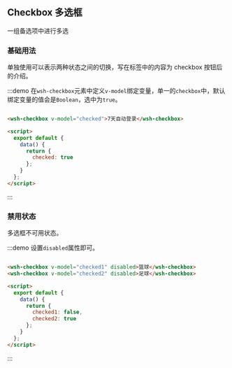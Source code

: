 <script>
  export default {
    data () {
      return {
        checked: true,
        checked1: false,
        checked2: true
      }
    },
    methods: {
    }
  }
</script>
## Checkbox 多选框
一组备选项中进行多选

### 基础用法
单独使用可以表示两种状态之间的切换，写在标签中的内容为 checkbox 按钮后的介绍。

:::demo 在`wsh-checkbox`元素中定义`v-model`绑定变量，单一的`checkbox`中，默认绑定变量的值会是`Boolean`，选中为`true`。
``` html

<wsh-checkbox v-model="checked">7天自动登录</wsh-checkbox>

<script>
  export default {
    data() {
      return {
        checked: true
      };
    }
  };
</script>
```
:::

### 禁用状态
多选框不可用状态。

:::demo 设置`disabled`属性即可。
``` html

<wsh-checkbox v-model="checked1" disabled>篮球</wsh-checkbox>
<wsh-checkbox v-model="checked2" disabled>足球</wsh-checkbox>

<script>
  export default {
    data() {
      return {
        checked1: false,
        checked2: true
      };
    }
  };
</script>
```
:::